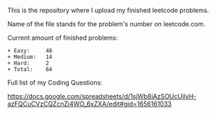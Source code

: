 This is the repository where I upload my finished leetcode problems. 

Name of the file stands for the problem's number on leetcode.com. 

Current amount of finished problems:

    + Easy:     48
    + Medium:   14
    + Hard:     2
    + Total:    64

Full list of my Coding Questions:

https://docs.google.com/spreadsheets/d/1sjWb8iAzSOUcUilvH-azFQCuCVzCQZcnZi4WO_6xZXA/edit#gid=1656161033
